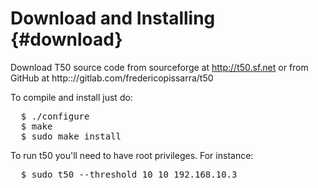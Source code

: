 Download and Installing {#download}
=======================

Download T50 source code from sourceforge at http://t50.sf.net or from GitHub at http:://gitlab.com/fredericopissarra/t50

To compile and install just do:

<pre>
  $ ./configure
  $ make
  $ sudo make install</pre>

To run t50 you'll need to have root privileges. For instance:

<pre>  $ sudo t50 --threshold 10 10 192.168.10.3</pre>
